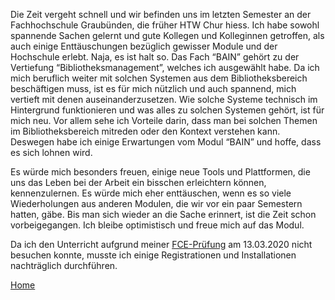 Die Zeit vergeht schnell und wir befinden uns im letzten Semester an der Fachhochschule Graubünden, die früher HTW Chur hiess. Ich habe sowohl spannende Sachen gelernt und gute Kollegen und Kolleginnen getroffen, als auch einige Enttäuschungen bezüglich gewisser Module und der Hochschule erlebt. Naja, es ist halt so.
Das Fach “BAIN” gehört zu der Vertiefung “Bibliotheksmanagement”, welches ich ausgewählt habe. Da ich mich beruflich weiter mit solchen Systemen aus dem Bibliotheksbereich beschäftigen muss, ist es für mich nützlich und auch spannend, mich vertieft mit denen auseinanderzusetzen. Wie solche Systeme technisch im Hintergrund funktionieren und was alles zu solchen Systemen gehört, ist für mich neu. Vor allem sehe ich Vorteile darin, dass man bei solchen Themen im Bibliotheksbereich mitreden oder den Kontext verstehen kann. Deswegen habe ich einige Erwartungen vom Modul “BAIN” und hoffe, dass es sich lohnen wird.


Es würde mich besonders freuen, einige neue Tools und Plattformen, die uns das Leben bei der Arbeit ein bisschen erleichtern können, kennenzulernen. Es würde mich eher enttäuschen, wenn es so viele Wiederholungen aus anderen Modulen, die wir vor ein paar Semestern hatten, gäbe. Bis man sich wieder an die Sache erinnert, ist die Zeit schon vorbeigegangen. Ich bleibe optimistisch und freue mich auf das Modul.

Da ich den Unterricht aufgrund meiner [FCE-Prüfung](https://cambridge-exams.ch/de/fce-cambridge-english-first) am 13.03.2020 nicht besuchen konnte, musste ich einige Registrationen und Installationen nachträglich durchführen.


[Home](https://akoezeibrahi.github.io/Blogbeitraege_BAIN20_Akoezel/)
